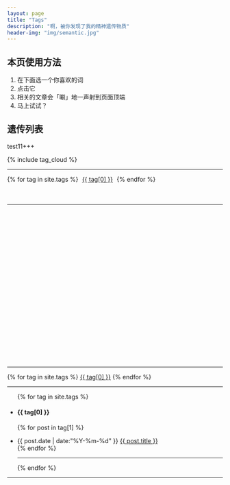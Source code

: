 ```yaml
---
layout: page
title: "Tags"
description: "啊，被你发现了我的精神遗传物质"  
header-img: "img/semantic.jpg"  
---
```


## 本页使用方法

1. 在下面选一个你喜欢的词
2. 点击它
3. 相关的文章会「唰」地一声射到页面顶端
4. 马上试试？

## 遗传列表

test11+++

<div>
{% include tag_cloud %}
<div class='clear'></div>
</div>

---

<div class="tag-cloud">
   {% for tag in site.tags %}
   <a href="#posts-tag" id="{{ forloop.index }}" class="__tag" style="margin: 5px">{{ tag[0] }}</a>
   <ul id="list_{{ forloop.index }}" style="display:none;">
   {% for post in tag[1] %}
   <li><a href="{{ post.url }}">{{ post.title }}</a></li>
   {% endfor %}

   </ul>
   {% endfor %}
</div>

<div id ="posts-tags" class="post-list" style="margin: 50px;"></div>

<script type="text/javascript">
  $(function() {
   var minFont = 15.0,
   maxFont = 40.0,
   diffFont = maxFont - minFont,
   size = 0;
       
   {% assign max = 1.0 %}

   {% for tag in site.tags %}
   {% if tag[1].size > max %}
   {% assign max = tag[1].size %}
   {% endif %}
   {% endfor %}
            
   {% for tag in site.tags %}
   size = (Math.log({{ tag[1].size }}) / Math.log({{ max }})) * diffFont + minFont;
   $("#{{ forloop.index }}").css("font-size", size + "px");
   {% endfor %}

   $('.tag-cloud a[class^="__tag"]').click(function() {
   $('.post-list').empty();
   $('#list_' + $(this).attr('id')).each(function() {
   $('.post-list').append('<ul>' + $(this).html() + '</ul>');
   });
   });
   });
</script>

---

<link rel="stylesheet" type="text/css" href="/css/jqcloud.css" />
<script type="text/javascript" src="http://ajax.googleapis.com/ajax/libs/jquery/1.4.4/jquery.js"></script>
<script type="text/javascript" src="/js/jqcloud-1.0.4.js"></script>

<script type="text/javascript">
   var word_array = [
   {% for tag in site.tags %}
   {text: "{{ tag[0] }}", weight: 13, link:"#{{ tag[0] }}"},
   {% endfor %}
   {text: "Lorem", weight: 15}
  ];
$(function() {
   $("#tagsss").jQCloud(word_array);
});
</script>

<div id="tagsss" style="width: 550px; height: 350px;"></div>

---

<script type="text/javascript" src="/js/jquery.tagcloud.js"></script> 

<div id="tagscloud">
{% for tag in site.tags %}
<a href="#{{ tag[0] }}" title="{{ tag[0] }}" rel="{{ tag[1].size }}">{{ tag[0] }}</a>
{% endfor %}
</div>

<script language="javascript">
$.fn.tagcloud.defaults = {
   size: {start: 14, end: 18, unit: 'pt'},
   color: {start: '#cde', end: '#f52'}
   };
$(function () {
   $('#tagscloud a').tagcloud();
   });
</script>

---

<!--列出每个tag出现的文章-->

<ul class="listing">
{% for tag in site.tags %}
  <li class="listing-seperator" id="{{ tag[0] }}"><h4>{{ tag[0] }}</h4></li>

  {% for post in tag[1] %}
  <li class="listing-item">
  <time datetime="{{ post.date | date:"%Y-%m-%d" }}">{{ post.date | date:"%Y-%m-%d" }}</time>
  <a href="{{ post.url }}" title="{{ post.title }}">{{ post.title }}</a>
  </li>
  {% endfor %}

<hr>

{% endfor %}
</ul>

---